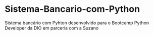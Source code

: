 # Sistema-Bancario-com-Python
Sistema bancário com Pyhton desenvolvido para o Bootcamp Python Developer da DIO em parceria com a Suzano
